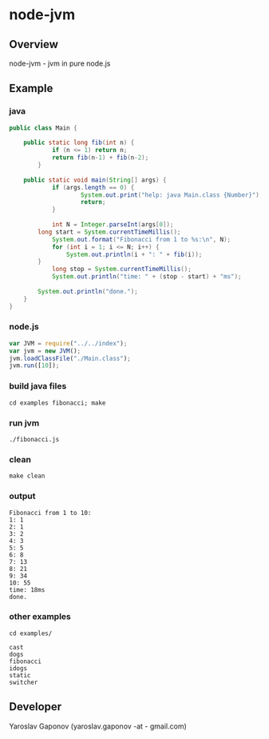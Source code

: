 node-jvm
========

## Overview

node-jvm - jvm in pure node.js


## Example

### java
```java
public class Main {
	
	public static long fib(int n) {
            if (n <= 1) return n;
            return fib(n-1) + fib(n-2);
        }
        
	public static void main(String[] args) {
            if (args.length == 0) {
                    System.out.print("help: java Main.class {Number}");
                    return;
            }		
		
            int N = Integer.parseInt(args[0]);
	    long start = System.currentTimeMillis();            
            System.out.format("Fibonacci from 1 to %s:\n", N);
            for (int i = 1; i <= N; i++) {
                System.out.println(i + ": " + fib(i));
	    }
            long stop = System.currentTimeMillis();
            System.out.println("time: " + (stop - start) + "ms");
		
	    System.out.println("done.");
	}
}
```

### node.js
```javascript
var JVM = require("../../index");
var jvm = new JVM();
jvm.loadClassFile("./Main.class");
jvm.run([10]);
```

### build java files
`cd examples fibonacci; make`

### run jvm
`./fibonacci.js`

### clean
`make clean`

### output
```
Fibonacci from 1 to 10:
1: 1
2: 1
3: 2
4: 3
5: 5
6: 8
7: 13
8: 21
9: 34
10: 55
time: 18ms
done.
```

### other examples
`cd examples/`

```
cast
dogs
fibonacci
idogs
static
switcher
```


## Developer

Yaroslav Gaponov (yaroslav.gaponov -at - gmail.com)